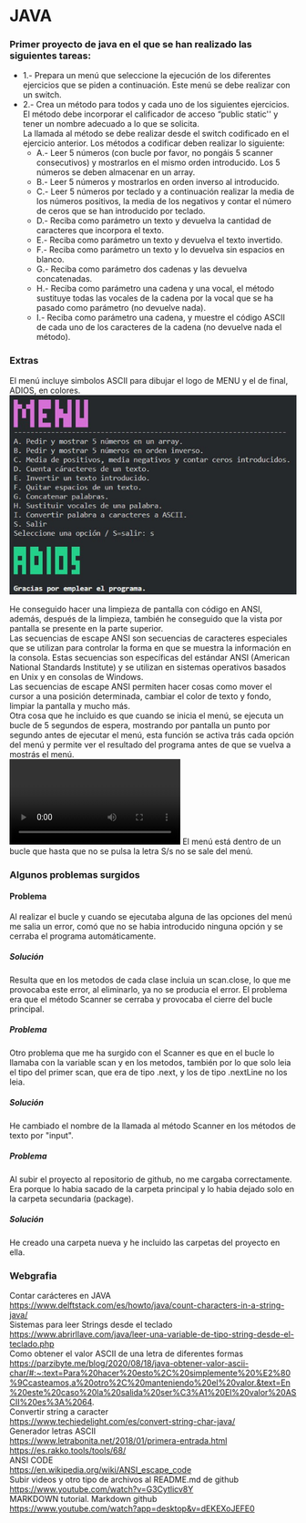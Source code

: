 # JAVA
### Primer proyecto de java en el que se han realizado las siguientes tareas:  
* 1.- Prepara un menú que seleccione la ejecución de los diferentes ejercicios que se piden a continuación. Este menú se debe realizar con un switch.  
* 2.- Crea un método para todos y cada uno de los siguientes ejercicios. El método debe incorporar el calificador de acceso “public static'' y tener un nombre adecuado a lo que se solicita.  
La llamada al método se debe realizar desde el switch codificado en el ejercicio anterior. Los métodos a codificar deben realizar lo siguiente:  
  * A.- Leer 5 números (con bucle por favor, no pongáis 5 scanner consecutivos) y mostrarlos en el mismo orden introducido. Los 5 números se deben almacenar en un array.  
  * B.- Leer 5 números y mostrarlos en orden inverso al introducido.  
  * C.- Leer 5 números por teclado y a continuación realizar la media de los números positivos, la media de los negativos y contar el número de ceros que se han introducido por teclado.  
  * D.- Reciba como parámetro un texto y devuelva la cantidad de caracteres que incorpora el texto.  
  * E.- Reciba como parámetro un texto y devuelva el texto invertido.  
  * F.- Reciba como parámetro un texto y lo devuelva sin espacios en blanco.  
  * G.- Reciba como parámetro dos cadenas y las devuelva concatenadas.  
  * H.- Reciba como parámetro una cadena y una vocal, el método sustituye todas las vocales de la cadena por la vocal que se ha pasado como parámetro (no devuelve nada).  
  * I.- Reciba como parámetro una cadena, y muestre el código ASCII de cada uno de los caracteres de la cadena (no devuelve nada el método).  
 
 ### Extras  
 El menú incluye simbolos ASCII para dibujar el logo de MENU y el de final, ADIOS, en colores.  
 ![Imagen programa](https://github.com/raquel36/JAVA/blob/master/EjercicioUno/img/vistaJava.jpg)  

 He conseguido hacer una limpieza de pantalla con código en ANSI, además, después de la limpieza, también he conseguido que la vista por pantalla se presente en la parte superior.  
 Las secuencias de escape ANSI son secuencias de caracteres especiales que se utilizan para controlar la forma en que se muestra la información en la consola. Estas secuencias son específicas del estándar ANSI (American National Standards Institute) y se utilizan en sistemas operativos basados en Unix y en consolas de Windows.  
Las secuencias de escape ANSI permiten hacer cosas como mover el cursor a una posición determinada, cambiar el color de texto y fondo, limpiar la pantalla y mucho más.  
 Otra cosa que he incluido es que cuando se inicia el menú, se ejecuta un bucle de 5 segundos de espera, mostrando por pantalla un punto por segundo antes de ejecutar el menú, esta función se activa trás cada opción del menú y permite ver el resultado del programa antes de que se vuelva a mostrás el menú.  
 <video src="https://user-images.githubusercontent.com/119154158/218283358-d239f77d-7f3a-4a82-b2bf-6fc79e80e204.mp4" controls></video>
 El menú está dentro de un bucle que hasta que no se pulsa la letra S/s no se sale del menú.   
 
 ### Algunos problemas surgidos
 #### Problema
 Al realizar el bucle y cuando se ejecutaba alguna de las opciones del menú me salia un error, comó que no se habia introducido ninguna opción y se cerraba el programa automáticamente.  
 ##### Solución
 Resulta que en los metodos de cada clase incluia un scan.close, lo que me provocaba este error, al eliminarlo, ya no se producia el error. El problema era que el método Scanner se cerraba y provocaba el cierre del bucle principal.  
 
 ##### Problema
 Otro problema que me ha surgido con el Scanner es que en el bucle lo llamaba con la variable scan y en los metodos, también por lo que solo leia el tipo del primer scan, que era de tipo .next, y los de tipo .nextLine no los leia.  
 ##### Solución
 He cambiado el nombre de la llamada al método Scanner en los métodos de texto por "input".  
 
 ##### Problema
 Al subir el proyecto al repositorio de github, no me cargaba correctamente. Era porque lo habia sacado de la carpeta principal y lo habia dejado solo en la carpeta secundaria (package).  
 ##### Solución
 He creado una carpeta nueva y he incluido las carpetas del proyecto en ella.
 
 ### Webgrafia  
Contar carácteres en JAVA  
https://www.delftstack.com/es/howto/java/count-characters-in-a-string-java/  
Sistemas para leer Strings desde el teclado  
https://www.abrirllave.com/java/leer-una-variable-de-tipo-string-desde-el-teclado.php  
Como obtener el valor ASCII de una letra de diferentes formas  
https://parzibyte.me/blog/2020/08/18/java-obtener-valor-ascii-char/#:~:text=Para%20hacer%20esto%2C%20simplemente%20%E2%80%9Ccasteamos,a%20otro%2C%20manteniendo%20el%20valor.&text=En%20este%20caso%20la%20salida%20ser%C3%A1%20El%20valor%20ASCII%20es%3A%2064.  
Convertir string a caracter   
https://www.techiedelight.com/es/convert-string-char-java/  
Generador letras ASCII  
https://www.letrabonita.net/2018/01/primera-entrada.html  
https://es.rakko.tools/tools/68/  
ANSI CODE  
https://en.wikipedia.org/wiki/ANSI_escape_code  
Subir videos y otro tipo de archivos al README.md de github  
https://www.youtube.com/watch?v=G3Cytlicv8Y  
MARKDOWN tutorial. Markdown github  
https://www.youtube.com/watch?app=desktop&v=dEKEXoJEFE0  
  

